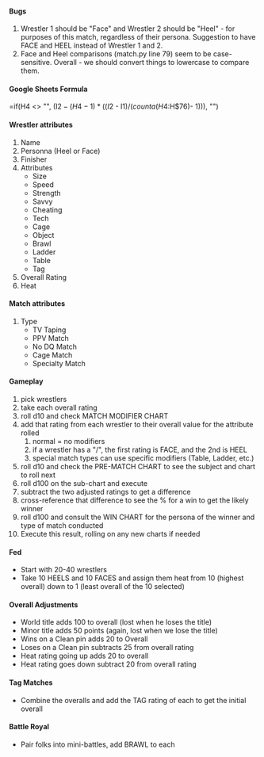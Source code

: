 #### Bugs
1. Wrestler 1 should be "Face" and Wrestler 2 should be "Heel" - for purposes of this match, regardless of their persona. Suggestion to have FACE and HEEL instead of Wrestler 1 and 2.
2. Face and Heel comparisons (match.py line 79) seem to be case-sensitive. Overall - we should convert things to lowercase to compare them.

#### Google Sheets Formula
=if(H4 <> "", (I$2 - (H4 - 1) * ((I$2 - I$1) / (counta(H$4:H$76)- 1))), "")

#### Wrestler attributes
1. Name
2. Personna (Heel or Face)
3. Finisher
4. Attributes
	- Size
	- Speed
	- Strength
	- Savvy
	- Cheating
	- Tech
	- Cage
	- Object
	- Brawl
	- Ladder
	- Table
	- Tag
5. Overall Rating
6. Heat
#### Match attributes
1. Type
	- TV Taping
	- PPV Match
	- No DQ Match
	- Cage Match
	- Specialty Match
#### Gameplay
1. pick wrestlers
2. take each overall rating
3. roll d10 and check MATCH MODIFIER CHART
4. add that rating from each wrestler to their overall value for the attribute rolled
	1. normal = no modifiers
	2. if a wrestler has a "/", the first rating is FACE, and the 2nd is HEEL
	3. special match types can use specific modifiers (Table, Ladder, etc.)
5. roll d10 and check the PRE-MATCH CHART to see the subject and chart to roll next
6. roll d100 on the sub-chart and execute
7. subtract the two adjusted ratings to get a difference
8. cross-reference that difference to see the % for a win to get the likely winner
9. roll d100 and consult the WIN CHART for the persona of the winner and type of match conducted
10. Execute this result, rolling on any new charts if needed
#### Fed
- Start with 20-40 wrestlers
- Take 10 HEELS and 10 FACES and assign them heat from 10 (highest overall) down to 1 (least overall of the 10 selected)
#### Overall Adjustments
- World title adds 100 to overall (lost when he loses the title)
- Minor title adds 50 points (again, lost when we lose the title)
- Wins on a Clean pin adds 20 to Overall
- Loses on a Clean pin subtracts 25 from overall rating
- Heat rating going up adds 20 to overall
- Heat rating goes down subtract 20 from overall rating
#### Tag Matches
- Combine the overalls and add the TAG rating of each to get the initial overall
#### Battle Royal
- Pair folks into mini-battles, add BRAWL to each